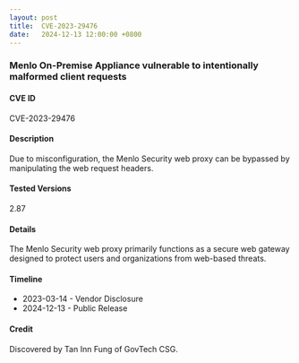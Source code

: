 ```yaml
---
layout: post
title:  CVE-2023-29476
date:   2024-12-13 12:00:00 +0800
---
```


### Menlo On-Premise Appliance vulnerable to intentionally malformed client requests

#### CVE ID

CVE-2023-29476

#### Description

Due to misconfiguration, the Menlo Security web proxy can be bypassed by manipulating the web request headers.

#### Tested Versions

2.87

#### Details

The Menlo Security web proxy primarily functions as a secure web gateway designed to protect users and organizations from web-based threats.

#### Timeline

* 2023-03-14 - Vendor Disclosure
* 2024-12-13 - Public Release

#### Credit

Discovered by Tan Inn Fung of GovTech CSG.


